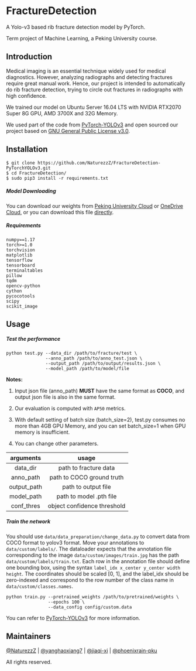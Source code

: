 # FractureDetection

A Yolo-v3 based rib fracture detection model by PyTorch.

Term project of Machine Learning, a Peking University course.

## Introduction

Medical imaging is an essential technique widely used for medical diagnostics. However, analyzing radiographs and detecting fractures require great manual work. Hence, our project is intended to automatically do rib fracture detection, trying to circle out fractures in radiographs with high confidence.

We trained our model on Ubuntu Server 16.04 LTS with NVIDIA RTX2070 Super 8G GPU, AMD 3700X and 32G Memory.  

We used part of the code from [PyTorch-YOLOv3](https://github.com/eriklindernoren/PyTorch-YOLOv3) and open sourced our project based on [GNU General Public License v3.0](https://raw.githubusercontent.com/NaturezzZ/FractureDetection-PyTorchYOLOv3/master/LICENSE).

## Installation

```
$ git clone https://github.com/NaturezzZ/FractureDetection-PyTorchYOLOv3.git
$ cd FractureDetection/
$ sudo pip3 install -r requirements.txt
```

##### Model Downloading

You can download our weights from [Peking University Cloud](https://disk.pku.edu.cn:443/link/4E0333B716CB2D7124ECFFA3624BEF3E) or [OneDrive Cloud](https://pkueducn-my.sharepoint.com/:u:/g/personal/zhengnaiqian_pku_edu_cn/EQPrYihpdNJOncFh7itykQYBw8knjsXMiyDT6t_NO5_DXg?e=hMaa8d), or you can download this file [directly](http://pub1806cloud.zhengnq.top:18060/index.php/s/jSNDWbPd2a4F5pL).

##### Requirements

```
numpy==1.17
torch>=1.0
torchvision
matplotlib
tensorflow
tensorboard
terminaltables
pillow
tqdm
opencv-python
cython
pycocotools
scipy
scikit_image
```

## Usage

##### Test the performance

```
python test.py --data_dir /path/to/fracture/test \
               --anno_path /path/to/anno_test.json \
               --output_path /path/to/output/results.json \
               --model_path /path/to/model/file
```

**Notes:**

1. Input json file (anno_path) **MUST** have the same format as **COCO**, and output json file is also in the  same format.

2. Our evaluation is computed with `AP50` metrics.

3. With default setting of batch size (batch_size=2), test.py consumes no more than 4GB GPU Memory, and you can set batch_size=1 when GPU memory is insufficient.

4. You can change other parameters.

|arguments|usage|
|:---:|:---:|
|data_dir|path to fracture data|
|anno_path|path to COCO ground truth|
|output_path|path to output file|
|model_path|path to model .pth file|
|conf_thres|object confidence threshold|

##### Train the network

You should use `data/data_preparation/change_data.py` to convert data from COCO format to yolov3 format. Move your annotations to `data/custom/labels/`. The dataloader expects that the annotation file corresponding to the image `data/custom/images/train.jpg` has the path `data/custom/labels/train.txt`. Each row in the annotation file should define one bounding box, using the syntax `label_idx x_center y_center width height`. The coordinates should be scaled [0, 1], and the label_idx should be zero-indexed and correspond to the row number of the class name in `data/custom/classes.names`.
```
python train.py --pretrained_weights /path/to/pretrained/weights \
                --epochs 100 \
                --data_config config/custom.data
```

You can refer to [PyTorch-YOLOv3](https://github.com/NaturezzZ/FractureDetection-PyTorchYOLOv3/blob/master/yolo_README.md) for more information.

## Maintainers

[@NaturezzZ](https://github.com/NaturezzZ) | [@yanghaoxiang7](https://github.com/yanghaoxiang7) | [@jiaqi-xi](https://github.com/jiaqi-xi) | [@phoenixrain-pku](https://github.com/phoenixrain-pku)

All rights reserved.
